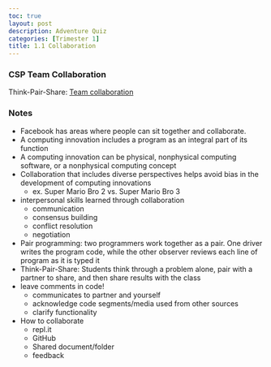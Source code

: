 ```yaml
---
toc: true
layout: post
description: Adventure Quiz
categories: [Trimester 1]
title: 1.1 Collaboration
---
```


### CSP Team Collaboration

Think-Pair-Share: [Team collaboration](https://docs.google.com/document/d/1uJS2uJJ9kvuplerYVA6hyNfojvkbD5ugRDo8edAISAw/edit)

### Notes

- Facebook has areas where people can sit together and collaborate.
- A computing innovation includes a program as an integral part of its function
- A computing innovation can be physical, nonphysical computing software, or a nonphysical computing concept
- Collaboration that includes diverse perspectives helps avoid bias in the development of computing innovations
    - ex. Super Mario Bro 2 vs. Super Mario Bro 3
- interpersonal skills learned through collaboration
    - communication
    - consensus building
    - conflict resolution
    - negotiation
- Pair programming: two programmers work together as a pair. One driver writes the program code, while the other observer reviews each line of program as it is typed it
- Think-Pair-Share: Students think through a problem alone, pair with a partner to share, and then share results with the class
- leave comments in code!
    - communicates to partner and yourself
    - acknowledge code segments/media used from other sources
    - clarify functionality
- How to collaborate
    - repl.it
    - GitHub
    - Shared document/folder
    - feedback
